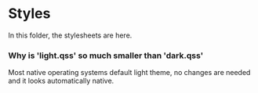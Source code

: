 # Styles
In this folder, the stylesheets are here.
### Why is 'light.qss' so much smaller than 'dark.qss'
Most native operating systems default light theme, no changes are needed and it looks automatically native.
